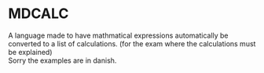 # MDCALC
A language made to have mathmatical expressions automatically be converted to a list of calculations. (for the exam where the calculations must be explained)  
Sorry the examples are in danish.